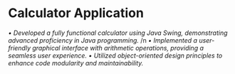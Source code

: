 # Calculator Application
*•	Developed a fully functional calculator using Java Swing, demonstrating advanced proficiency in Java programming.* /n
*•	Implemented a user-friendly graphical interface with arithmetic operations, providing a seamless user experience.*
*•	Utilized object-oriented design principles to enhance code modularity and maintainability.*
